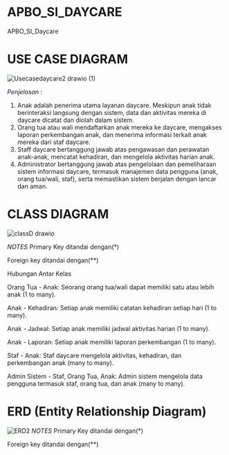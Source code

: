 # APBO_SI_DAYCARE
APBO_SI_Daycare
# USE CASE DIAGRAM
![Usecasedaycare2 drawio (1)](https://github.com/momocipaw/APBO_SI_DAYCARE/assets/167399698/82cedf3f-991b-468f-be49-884e56736bf5)

*Penjelasan :*
1. Anak adalah penerima utama layanan daycare. Meskipun anak tidak berinteraksi langsung dengan sistem, data dan aktivitas mereka di daycare dicatat dan diolah dalam sistem.
2. Orang tua atau wali mendaftarkan anak mereka ke daycare, mengakses laporan perkembangan anak, dan menerima informasi terkait anak mereka dari staf daycare.
3. Staff daycare bertanggung jawab atas pengawasan dan perawatan anak-anak, mencatat kehadiran, dan mengelola aktivitas harian anak.
4. Administrator bertanggung jawab atas pengelolaan dan pemeliharaan sistem informasi daycare, termasuk manajemen data pengguna (anak, orang tua/wali, staf), serta memastikan sistem berjalan dengan lancar dan aman.
   
# CLASS DIAGRAM
![classD drawio](https://github.com/momocipaw/APBO_SI_DAYCARE/assets/167399698/03f227d2-f3ee-4930-9e60-671e9009d7da)

*NOTES*
Primary Key ditandai dengan(*)

Foreign key ditandai dengan(**)

Hubungan Antar Kelas

Orang Tua - Anak: Seorang orang tua/wali dapat memiliki satu atau lebih anak (1 to many).

Anak - Kehadiran: Setiap anak memiliki catatan kehadiran setiap hari (1 to many).

Anak - Jadwal: Setiap anak memiliki jadwal aktivitas harian (1 to many).

Anak - Laporan: Setiap anak memiliki laporan perkembangan (1 to many).

Staf - Anak: Staf daycare mengelola aktivitas, kehadiran, dan perkembangan anak (many to many).

Admin Sistem - Staf, Orang Tua, Anak: Admin sistem mengelola data pengguna termasuk staf, orang tua, dan anak (many to many).

# ERD (Entity Relationship Diagram)
![ERD2](https://github.com/momocipaw/APBO_SI_DAYCARE/assets/167399698/5c6a39d0-038d-451b-b4bf-bbaf3abed328)
*NOTES*
Primary Key ditandai dengan(*)

Foreign key ditandai dengan(**)
